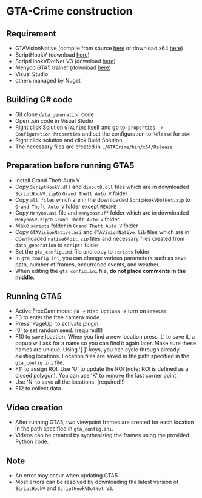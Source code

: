 # GTA-Crime construction
## Requirement
- GTAVisionNative (compile from source [here](https://github.com/umautobots/GTAVisionExport/tree/master/native) or download x64 [here](https://github.com/umautobots/GTAVisionExport/files/1703454/native64bit.zip))
- ScriptHookV (download [here](http://www.dev-c.com/gtav/scripthookv/))
- ScriptHookVDotNet V3 (download [here](https://github.com/crosire/scripthookvdotnet/releases))
- Menyoo GTA5 trainer (download [here](https://www.gta5-mods.com/scripts/menyoo-pc-sp))
- Visual Studio
- others managed by Nuget

## Building C# code
- Git clone ```data_generation``` code
- Open .sin code in Visual Studio
- Right click Solution ```GTACrime``` itself and go to: ```properties -> Configuration Properties``` and set the configuration to ```Release``` for ```x64```
- Right click solution and click Build Solution
- The necessary files are created in ```./GTACrime/bin/x64/Release```.
 
## Preparation before running GTA5
- Install Grand Theft Auto V
- Copy ```ScriptHookV.dll``` and ```dinput8.dll``` files which are in downloaded ```ScriptHookV.zip```to ```Grand Theft Auto V``` folder
- Copy ```all files``` which are in the downloaded ```ScripHookVDotNet.zip``` to ```Grand Theft Auto V``` folder except ```README```
- Copy ```Menyoo.asi``` file and ```menyoostuff``` folder which are in downloaded ```MenyooSP.zip```to ```Grand Theft Auto V``` folder
- Make ```scripts``` folder in ```Grand Theft Auto V``` folder
- Copy ```GTAVisionNative.asi``` and ```GTAVisionNative.lib``` files which are in downloaded ```native64bit.zip``` files and necessary files created from ```data_generation``` to ```scripts``` folder
- Set the ```gta_config.ini``` file and copy to ```scripts``` folder
- In ```gta_config.ini```, you can change various parameters such as save path, number of frames, occurrence events, and weather.
- When editing the ```gta_config.ini``` file, **do not place comments in the middle**.

## Running GTA5
- Active FreeCam mode: ```F8``` -> ```Misc Options``` -> turn on ```FreeCam```
- F3 to enter the free camera mode.
- Press 'PageUp' to activate plugin.
- '0' to set random seed. (required!!)
- F10 to save location. When you find a new location press 'L' to save it, a popup will ask for a name so you can find it again later. Make sure these names are unique. Using '[ ]' keys, you can cycle through already existing locations. Location files are saved in the path specified in the ```gta_config.ini``` file.
- F11 to assign ROI. Use 'U' to update the ROI (note: ROI is defined as a closed polygon). You can use 'K' to remove the last corner point.
- Use 'N' to save all the locations. (required!!)
- F12 to collect data.

## Video creation
- After running GTA5, two viewpoint frames are created for each location in the path specified in ```gta_config.ini```.
- Videos can be created by synthesizing the frames using the provided Python code.

## Note
- An error may occur when updating GTA5.
- Most errors can be resolved by downloading the latest version of ```ScriptHookV``` and ```ScriptHookVDotNet V3```.
